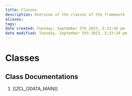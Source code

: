 ```yaml
---
title: Classes
description: Overview of the classes of the framework
aliases: 
tags: 
date created: Tuesday, September 5th 2023, 5:22:45 pm
date modified: Tuesday, September 5th 2023, 5:23:34 pm
---
```

# Classes

## Class Documentations

1. [[ZCL_ODATA_MAIN]]
